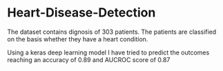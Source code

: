 # Heart-Disease-Detection

The dataset contains dignosis of 303 patients. The patients are classified on the basis whether they have a heart condition.

Using a keras deep learning model I have tried to predict the outcomes reaching an accuracy of 0.89 and AUCROC score of 0.87  
